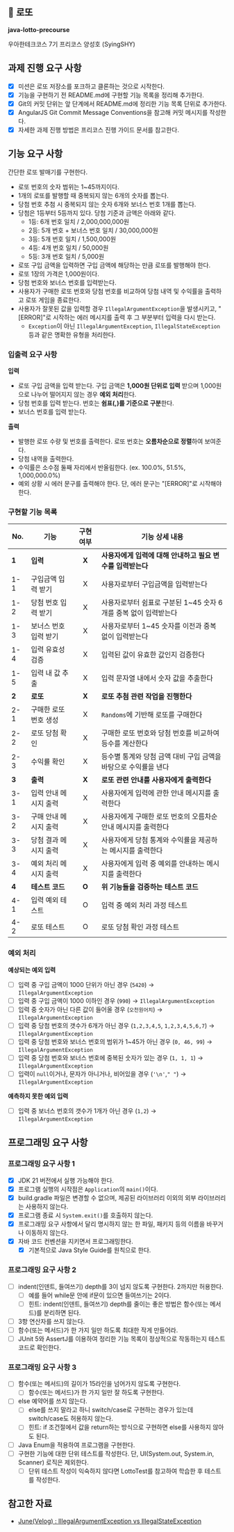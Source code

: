 ## :money_with_wings: 로또
**java-lotto-precourse**  

우아한테크코스 7기 프리코스 양성호 (SyingSHY)

## 과제 진행 요구 사항
- [X] 미션은 로또 저장소를 포크하고 클론하는 것으로 시작한다.
- [X] 기능을 구현하기 전 README.md에 구현할 기능 목록을 정리해 추가한다.
- [X] Git의 커밋 단위는 앞 단계에서 README.md에 정리한 기능 목록 단위로 추가한다.
- [X] AngularJS Git Commit Message Conventions을 참고해 커밋 메시지를 작성한다.
- [X] 자세한 과제 진행 방법은 프리코스 진행 가이드 문서를 참고한다.

## 기능 요구 사항
간단한 로또 발매기를 구현한다.
- 로또 번호의 숫자 범위는 1~45까지이다.
- 1개의 로또를 발행할 때 중복되지 않는 6개의 숫자를 뽑는다.
- 당첨 번호 추첨 시 중복되지 않는 숫자 6개와 보너스 번호 1개를 뽑는다.
- 당첨은 1등부터 5등까지 있다. 당첨 기준과 금액은 아래와 같다.
  - 1등: 6개 번호 일치 / 2,000,000,000원
  - 2등: 5개 번호 + 보너스 번호 일치 / 30,000,000원
  - 3등: 5개 번호 일치 / 1,500,000원
  - 4등: 4개 번호 일치 / 50,000원
  - 5등: 3개 번호 일치 / 5,000원
- 로또 구입 금액을 입력하면 구입 금액에 해당하는 만큼 로또를 발행해야 한다.
- 로또 1장의 가격은 1,000원이다.
- 당첨 번호와 보너스 번호를 입력받는다.
- 사용자가 구매한 로또 번호와 당첨 번호를 비교하여 당첨 내역 및 수익률을 출력하고 로또 게임을 종료한다.
- 사용자가 잘못된 값을 입력할 경우 `IllegalArgumentException`을 발생시키고, "[ERROR]"로 시작하는 에러 메시지를 출력 후 그 부분부터 입력을 다시 받는다.
  - `Exception`이 아닌 `IllegalArgumentException`, `IllegalStateException` 등과 같은 명확한 유형을 처리한다.

### 입출력 요구 사항
**입력**
- 로또 구입 금액을 입력 받는다. 구입 금액은 **1,000원 단위로 입력** 받으며 1,000원으로 나누어 떨어지지 않는 경우 **예외 처리**한다.
- 당첨 번호를 입력 받는다. 번호는 **쉼표(,)를 기준으로 구분**한다.
- 보너스 번호를 입력 받는다.

**출력**
- 발행한 로또 수량 및 번호를 출력한다. 로또 번호는 **오름차순으로 정렬**하여 보여준다.
- 당첨 내역을 출력한다.
- 수익률은 소수점 둘째 자리에서 반올림한다. (ex. 100.0%, 51.5%, 1,000,000.0%)
- 예외 상황 시 에러 문구를 출력해야 한다. 단, 에러 문구는 "[ERROR]"로 시작해야 한다.

### 구현할 기능 목록
| No.   | 기능           | 구현 여부 | 기능 상세 내용                               |
|-------|--------------|:-----:|----------------------------------------|
| **1** | **입력**       | **X** | **사용자에게 입력에 대해 안내하고 필요 변수를 입력받는다**     |
| 1-1   | 구입금액 입력 받기   |   X   | 사용자로부터 구입금액을 입력받는다                     |
| 1-2   | 당첨 번호 입력 받기  |   X   | 사용자로부터 쉼표로 구분된 1~45 숫자 6개를 중복 없이 입력받는다 |
| 1-3   | 보너스 번호 입력 받기 |   X   | 사용자로부터 1~45 숫자를 이전과 중복 없이 입력받는다        |
| 1-4   | 입력 유효성 검증    |   X   | 입력된 값이 유효한 값인지 검증한다                    |
| 1-5   | 입력 내 값 추출    |   X   | 입력 문자열 내에서 숫자 값을 추출한다                  |
| **2** | **로또**       | **X** | **로또 추첨 관련 작업을 진행한다**                  |
| 2-1   | 구매한 로또 번호 생성 |   X   | `Randoms`에 기반해 로또를 구매한다                |
| 2-2   | 로또 당첨 확인     |   X   | 구매한 로또 번호와 당첨 번호를 비교하여 등수를 계산한다        |
| 2-3   | 수익률 확인       |   X   | 등수별 통계와 당첨 금액 대비 구입 금액을 바탕으로 수익률을 낸다   |  
| **3** | **출력**       | **X** | **로또 관련 안내를 사용자에게 출력한다**               |
| 3-1   | 입력 안내 메시지 출력 |   X   | 사용자에게 입력에 관한 안내 메시지를 출력한다              |
| 3-2   | 구매 안내 메시지 출력 |   X   | 사용자에게 구매한 로또 번호의 오름차순 안내 메시지를 출력한다     |
| 3-3   | 당첨 결과 메시지 출력 |   X   | 사용자에게 당첨 통계와 수익률을 제공하는 메시지를 출력한다       |
| 3-4   | 예외 처리 메시지 출력 |   X   | 사용자에게 입력 중 예외를 안내하는 메시지를 출력한다          |
| **4** | **테스트 코드**   | **O** | **위 기능들을 검증하는 테스트 코드**                 |
| 4-1   | 입력 예외 테스트    |   O   | 입력 중 예외 처리 과정 테스트                      |
| 4-2   | 로또 테스트       |   O   | 로또 당첨 확인 과정 테스트                        |

### 예외 처리
**예상되는 예외 입력**
- [ ] 입력 중 구입 금액이 1000 단위가 아닌 경우 (`5420`) &rarr; `IllegalArgumentException`
- [ ] 입력 중 구입 금액이 1000 이하인 경우 (`990`) &rarr; `IllegalArgumentException`
- [ ] 입력 중 숫자가 아닌 다른 값이 들어올 경우 (`오천원어치`) &rarr; `IllegalArgumentException`
- [ ] 입력 중 당첨 번호의 갯수가 6개가 아닌 경우 (`1,2,3,4,5`, `1,2,3,4,5,6,7`) &rarr; `IllegalArgumentException`
- [ ] 입력 중 당첨 번호와 보너스 번호의 범위가 1~45가 아닌 경우 (`0, 46, 99`) &rarr; `IllegalArgumentException`
- [ ] 입력 중 당첨 번호와 보너스 번호에 중복된 숫자가 있는 경우 (`1, 1, 1`) &rarr; `IllegalArgumentException`
- [ ] 입력이 `null`이거나, 문자가 아니거나, 비어있을 경우 (`'\n'`,`" "`) &rarr; `IllegalArgumentException`

**예측하지 못한 예외 입력**
- [ ] 입력 중 보너스 번호의 갯수가 1개가 아닌 경우 (`1,2`) &rarr; `IllegalArgumentException`

## 프로그래밍 요구 사항
### 프로그래밍 요구 사항 1
- [X] JDK 21 버전에서 실행 가능해야 한다.
- [X] 프로그램 실행의 시작점은 `Application`의 `main()`이다.
- [X] build.gradle 파일은 변경할 수 없으며, 제공된 라이브러리 이외의 외부 라이브러리는 사용하지 않는다.
- [X] 프로그램 종료 시 `System.exit()`를 호출하지 않는다.
- [X] 프로그래밍 요구 사항에서 달리 명시하지 않는 한 파일, 패키지 등의 이름을 바꾸거나 이동하지 않는다.
- [X] 자바 코드 컨벤션을 지키면서 프로그래밍한다.
    - [X] 기본적으로 Java Style Guide를 원칙으로 한다.

### 프로그래밍 요구 사항 2
- [ ] indent(인덴트, 들여쓰기) depth를 3이 넘지 않도록 구현한다. 2까지만 허용한다.
    - [ ] 예를 들어 while문 안에 if문이 있으면 들여쓰기는 2이다.
    - [ ] 힌트: indent(인덴트, 들여쓰기) depth를 줄이는 좋은 방법은 함수(또는 메서드)를 분리하면 된다.
- [ ] 3항 연산자를 쓰지 않는다.
- [ ] 함수(또는 메서드)가 한 가지 일만 하도록 최대한 작게 만들어라.
- [ ] JUnit 5와 AssertJ를 이용하여 정리한 기능 목록이 정상적으로 작동하는지 테스트 코드로 확인한다.

### 프로그래밍 요구 사항 3
- [ ] 함수(또는 메서드)의 길이가 15라인을 넘어가지 않도록 구현한다.
  - [ ] 함수(또는 메서드)가 한 가지 일만 잘 하도록 구현한다.
- [ ] else 예약어를 쓰지 않는다.
  - [ ] else를 쓰지 말라고 하니 switch/case로 구현하는 경우가 있는데 switch/case도 허용하지 않는다.
  - [ ] 힌트: if 조건절에서 값을 return하는 방식으로 구현하면 else를 사용하지 않아도 된다.
- [ ] Java Enum을 적용하여 프로그램을 구현한다.
- [ ] 구현한 기능에 대한 단위 테스트를 작성한다. 단, UI(System.out, System.in, Scanner) 로직은 제외한다.
  - [ ] 단위 테스트 작성이 익숙하지 않다면 LottoTest를 참고하여 학습한 후 테스트를 작성한다.

## 참고한 자료
- [June(Velog) : IllegalArgumentException vs IllegalStateException](https://velog.io/@injoon2019/IllegalArgumentException-vs-IllegalStateException)